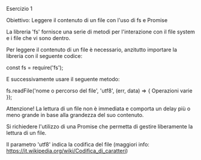 Esercizio 1

Obiettivo: Leggere il contenuto di un file con l'uso di fs e Promise

La libreria 'fs' fornisce una serie di metodi per l'interazione con il file system e i file che vi sono dentro.

Per leggere il contenuto di un file è necessario, anzitutto importare la libreria con il seguente codice:

const fs = require('fs');

E successivamente usare il seguente metodo:

fs.readFile('nome o percorso del file', 'utf8', (err, data) => {
Operazioni varie
});

Attenzione! La lettura di un file non è immediata e comporta un delay più o meno grande in base alla grandezza del suo contenuto.

Si richiedere l'utilizzo di una Promise che permetta di gestire liberamente la lettura di un file.

Il parametro 'utf8' indica la codifica del file (maggiori info: https://it.wikipedia.org/wiki/Codifica_di_caratteri)
